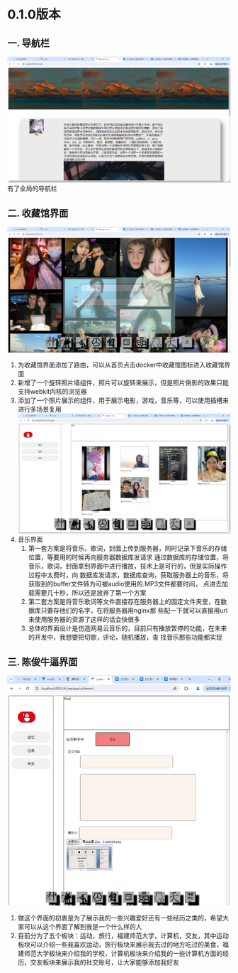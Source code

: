 # 0.1.0版本
## 一. 导航栏
![alt text](image-3.png)
有了全局的导航栏
## 二. 收藏馆界面
![alt text](image.png)
1. 为收藏馆界面添加了路由，可以从首页点击docker中收藏馆图标进入收藏馆界面
2. 新增了一个旋转照片墙组件，照片可以旋转来展示，但是照片倒影的效果只能支持webkit内核的浏览器
3. 添加了一个照片展示的组件，用于展示电影，游戏，音乐等，可以使用插槽来进行多场景复用
   ![alt text](image-1.png)
4. 音乐界面 
   1. 第一套方案是将音乐，歌词，封面上传到服务器，同时记录下音乐的存储位置，等要用的时候再向服务器数据库发请求
      通过数据库的存储位置，将音乐，歌词，封面拿到界面中进行播放，技术上是可行的，但是实际操作过程中太费时，向
      数据库发请求，数据库查询，获取服务器上的音乐，将获取到的buffer文件转为可被audio使用的.MP3文件都要时间，
      点进去加载需要几十秒，所以还是放弃了第一个方案
   2. 第二套方案是将音乐歌词等文件直接存在服务器上的固定文件夹里，在数据库只要存他们的名字，在将服务器用nginx那
      些配一下就可以直接用url来使用服务器的资源了这样的话会快很多
   3. 总体的界面设计是仿造网易云音乐的，目前只有播放暂停的功能，在未来的开发中，我想要把切歌，评论，随机播放，查
      找音乐那些功能都实现
## 三. 陈俊牛逼界面
![alt text](image-2.png)
1. 做这个界面的初衷是为了展示我的一些兴趣爱好还有一些经历之类的，希望大家可以从这个界面了解到我是一个什么样的人
2. 目前分为了五个板块：运动，旅行，福建师范大学，计算机，交友，其中运动板块可以介绍一些我喜欢运动，旅行板块来展示我去过的地方吃过的美食，福建师范大学板块来介绍我的学校，计算机板块来介绍我的一些计算机方面的经历，交友板块来展示我的社交账号，让大家能够添加我好友
   